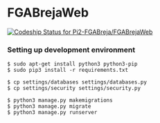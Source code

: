 # FGABrejaWeb

[ ![Codeship Status for Pi2-FGABreja/FGABrejaWeb](https://codeship.com/projects/c2c3e240-43ce-0133-7734-525e623546c2/status?branch=master)](https://codeship.com/projects/104164)

### Setting up development environment

```
$ sudo apt-get install python3 python3-pip
$ sudo pip3 install -r requirements.txt
```

```
$ cp settings/databases settings/databases.py
$ cp settings/security settings/security.py
```

```
$ python3 manage.py makemigrations
$ python3 manage.py migrate
$ python3 manage.py runserver
```

